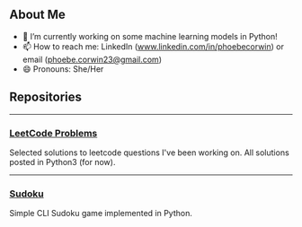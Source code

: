 ## About Me

<!--
**pcorwin/pcorwin** is a ✨ _special_ ✨ repository because its `README.md` (this file) appears on your GitHub profile.

Here are some ideas to get you started:
-->

- 🔭 I’m currently working on some machine learning models in Python!
- 📫 How to reach me: LinkedIn (www.linkedin.com/in/phoebecorwin) or email (phoebe.corwin23@gmail.com)
- 😄 Pronouns: She/Her

## Repositories
___
### [LeetCode Problems](https://github.com/pcorwin/LeetcodeSolutions-Python)

Selected solutions to leetcode questions I've been working on. All solutions posted in Python3 (for now).

***

### [Sudoku](https://github.com/pcorwin/Sudoku/tree/master)

Simple CLI Sudoku game implemented in Python.
